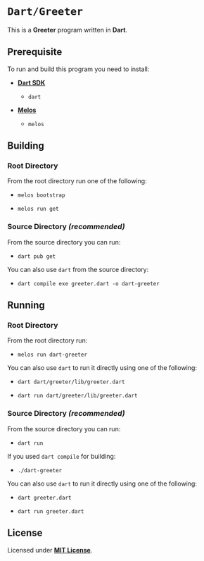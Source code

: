 # `Dart/Greeter`

This is a **Greeter** program written in **Dart**.

## Prerequisite

To run and build this program you need to install:

* [**Dart SDK**](https://dart.dev/get-dart#install)
  * `dart`

* [**Melos**](https://melos.invertase.dev/getting-started#installation)
  * `melos`

## Building

### Root Directory

From the root directory run one of the following:

* ```
  melos bootstrap
  ```
* ```
  melos run get
  ```

### Source Directory _(recommended)_

From the source directory you can run:

* ```
  dart pub get
  ```

You can also use `dart` from the source directory:

* ```
  dart compile exe greeter.dart -o dart-greeter
  ```

## Running

### Root Directory

From the root directory run:

* ```
  melos run dart-greeter
  ```

You can also use `dart` to run it directly using one of the following:

* ```
  dart dart/greeter/lib/greeter.dart
  ```
* ```
  dart run dart/greeter/lib/greeter.dart
  ```

### Source Directory _(recommended)_

From the source directory you can run:

* ```
  dart run
  ```

If you used `dart compile` for building:

* ```
  ./dart-greeter
  ```

You can also use `dart` to run it directly using one of the following:

* ```
  dart greeter.dart
  ```
* ```
  dart run greeter.dart
  ```

## License

Licensed under [**MIT License**](https://github.com/altersabeh/codes/blob/main/LICENSE).

